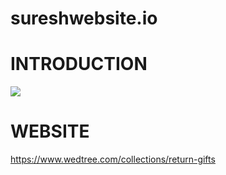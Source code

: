 # sureshwebsite.io
# INTRODUCTION
![](https://i.pinimg.com/originals/ac/97/d7/ac97d7531da478ba7182bb484399b8c3.gif)



# WEBSITE
https://www.wedtree.com/collections/return-gifts
